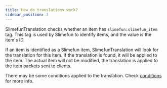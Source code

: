 ```yaml
---
title: How do translations work?
sidebar_position: 3
---
```


SlimefunTranslation checks whether an item has `slimefun:slimefun_item` tag. This tag is used by Slimefun to identify items, and the value is the item's ID.

If an item is identified as a Slimefun item, SlimefunTranslation will look for the translation for this item. If the translation is found, it will be applied to the item. The actual item will not be modified, the translation is applied to the item packets sent to clients.

There may be some conditions applied to the translation. Check [conditions](/slimefun-translation/config/translations#conditions) for more info.
